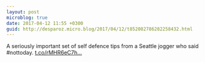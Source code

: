 ```yaml
---
layout: post
microblog: true
date: 2017-04-12 11:55 +0300
guid: http://desparoz.micro.blog/2017/04/12/t852082786282258432.html
---
```

A seriously important set of self defence tips from a Seattle jogger who said #nottoday. [t.co/rMHR6eC7h...](https://t.co/rMHR6eC7hH)
